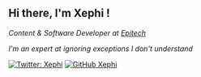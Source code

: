 ## Hi there, I'm Xephi !
<p><em>Content & Software Developer at <a href="">Epitech</a></em></p>
<p><em>I'm an expert at ignoring exceptions I don't understand</em></p>

[![Twitter: Xephi](https://img.shields.io/twitter/follow/Xephi?style=social)](https://twitter.com/Xephi)
[![GitHub Xephi](https://img.shields.io/github/followers/Xephi?label=follow&style=social)](https://github.com/Xephi)
